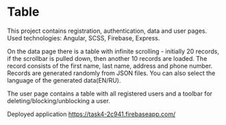 # Table

This project contains registration, authentication, data and user pages.
Used technologies: Angular, SCSS, Firebase, Express.

On the data page there is a table with infinite scrolling - initially 20 records, if the scrollbar is pulled down, then another 10 records are loaded. The record consists of the first name, last name, address and phone number. Records are generated randomly from JSON files. You can also select the language of the generated data(EN/RU).

The user page contains a table with all registered users and a toolbar for deleting/blocking/unblocking a user.

Deployed application https://task4-2c941.firebaseapp.com/
